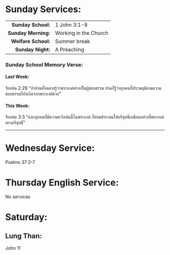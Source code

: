 # Sunday Services:

| | |
| --:|:-- |
| **Sunday School:**  |	1 John 3:1-8
| **Sunday Morning:** |	Working in the Church
| **Welfare School:** |	Summer break
| **Sunday Night:**   | A Preaching

### Sunday School Memory Verse:
#### Last Week: 
1ยอห์น 2:29 "ถ้าท่านทั้งหลายรู้ว่าพระองค์ทรงเป็นผู้ชอบธรรม ท่านก็รู้ว่าทุกคนที่ประพฤติตามความชอบธรรมก็บังเกิดจากพระองค์ด้วย"

#### This Week:
1ยอห์น 3:3 "และทุกคนที่มีความหวังเช่นนี้ในพระองค์ ก็ย่อมชำระตนให้บริสุทธิ์เหมือนอย่างที่พระองค์ทรงบริสุทธิ์"

---
# Wednesday Service:
Psalms 37:3-7

# Thursday English Service:
No services

# Saturday:

## Lung Than:
John 11